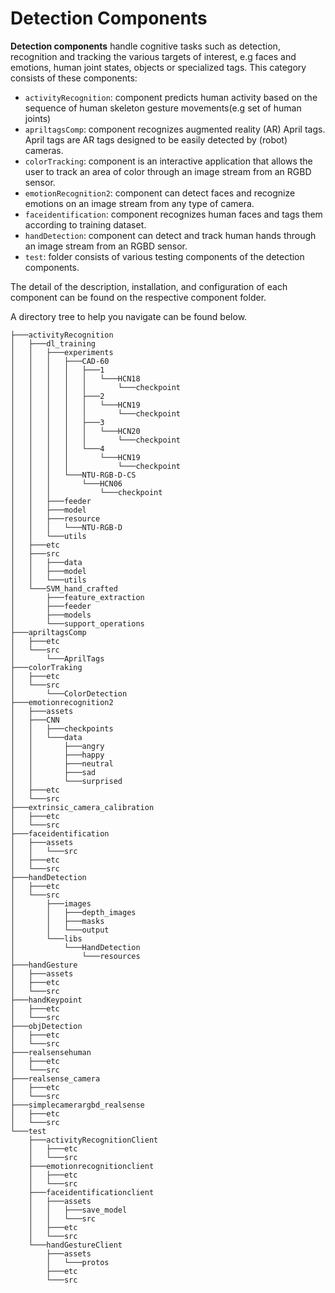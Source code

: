 # Detection Components

**Detection components** handle cognitive tasks such as detection, recognition and tracking the various targets of interest, e.g faces and emotions, human joint states, objects or specialized tags. This category consists of these components:
- `activityRecognition`: component predicts human activity based on the sequence of human skeleton gesture movements(e.g set of human joints)
- `apriltagsComp`: component recognizes augmented reality (AR) April tags. April tags are AR tags designed to be easily detected by (robot) cameras.
- `colorTracking`: component is an interactive application that allows the user to track an area of color through an image stream from an RGBD sensor.
- `emotionRecognition2`: component can detect faces and recognize emotions on an image stream from any type of camera.
- `faceidentification`: component recognizes human faces and tags them according to training dataset.
- `handDetection`: component can detect and track human hands through an image stream from an RGBD sensor.
- `test`: folder consists of various testing components of the detection components.

The detail of the description, installation, and configuration of each component can be found on the respective component folder.

A directory tree to help you navigate can be found below.

```
├───activityRecognition
│   ├───dl_training
│   │   ├───experiments
│   │   │   ├───CAD-60
│   │   │   │   ├───1
│   │   │   │   │   └───HCN18
│   │   │   │   │       └───checkpoint
│   │   │   │   ├───2
│   │   │   │   │   └───HCN19
│   │   │   │   │       └───checkpoint
│   │   │   │   ├───3
│   │   │   │   │   └───HCN20
│   │   │   │   │       └───checkpoint
│   │   │   │   └───4
│   │   │   │       └───HCN19
│   │   │   │           └───checkpoint
│   │   │   └───NTU-RGB-D-CS
│   │   │       └───HCN06
│   │   │           └───checkpoint
│   │   ├───feeder
│   │   ├───model
│   │   ├───resource
│   │   │   └───NTU-RGB-D
│   │   └───utils
│   ├───etc
│   ├───src
│   │   ├───data
│   │   ├───model
│   │   └───utils
│   └───SVM_hand_crafted
│       ├───feature_extraction
│       ├───feeder
│       ├───models
│       └───support_operations
├───apriltagsComp
│   ├───etc
│   └───src
│       └───AprilTags
├───colorTraking
│   ├───etc
│   └───src
│       └───ColorDetection
├───emotionrecognition2
│   ├───assets
│   ├───CNN
│   │   ├───checkpoints
│   │   └───data
│   │       ├───angry
│   │       ├───happy
│   │       ├───neutral
│   │       ├───sad
│   │       └───surprised
│   ├───etc
│   └───src
├───extrinsic_camera_calibration
│   ├───etc
│   └───src
├───faceidentification
│   ├───assets
│   │   └───src
│   ├───etc
│   └───src
├───handDetection
│   ├───etc
│   └───src
│       ├───images
│       │   ├───depth_images
│       │   ├───masks
│       │   └───output
│       └───libs
│           └───HandDetection
│               └───resources
├───handGesture
│   ├───assets
│   ├───etc
│   └───src
├───handKeypoint
│   ├───etc
│   └───src
├───objDetection
│   ├───etc
│   └───src
├───realsensehuman
│   ├───etc
│   └───src
├───realsense_camera
│   ├───etc
│   └───src
├───simplecamerargbd_realsense
│   ├───etc
│   └───src
└───test
    ├───activityRecognitionClient
    │   ├───etc
    │   └───src
    ├───emotionrecognitionclient
    │   ├───etc
    │   └───src
    ├───faceidentificationclient
    │   ├───assets
    │   │   ├───save_model
    │   │   └───src
    │   ├───etc
    │   └───src
    └───handGestureClient
        ├───assets
        │   └───protos
        ├───etc
        └───src
```
